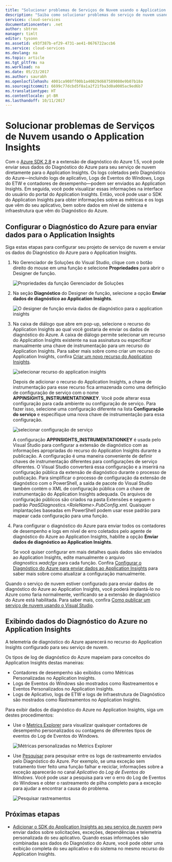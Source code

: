 ```yaml
---
title: "Solucionar problemas de Serviços de Nuvem usando o Application Insights | Microsoft Docs"
description: "Saiba como solucionar problemas do serviço de nuvem usando o Application Insights para processar dados do Diagnóstico do Azure."
services: cloud-services
documentationcenter: .net
author: sbtron
manager: timlt
editor: tysonn
ms.assetid: e93f387b-ef29-4731-ae41-0676722accb6
ms.service: cloud-services
ms.devlang: na
ms.topic: article
ms.tgt_pltfrm: na
ms.workload: na
ms.date: 05/23/2017
ms.author: saurabh
ms.openlocfilehash: 4001ca908ff00b1a40829d687589080e9b07b18a
ms.sourcegitcommit: 6699c77dcbd5f8a1a2f21fba3d0a0005ac9ed6b7
ms.translationtype: HT
ms.contentlocale: pt-BR
ms.lasthandoff: 10/11/2017
---
```

# <a name="troubleshoot-cloud-services-using-application-insights"></a>Solucionar problemas de Serviços de Nuvem usando o Application Insights
Com o [Azure SDK 2.8](https://azure.microsoft.com/downloads/) e a extensão de diagnóstico do Azure 1.5, você pode enviar seus dados do Diagnóstico do Azure para seu serviço de nuvem diretamente para o Application Insights. Os logs coletados pelo Diagnóstico do Azure&mdash;incluindo logs de aplicativo, Logs de Eventos do Windows, Logs do ETW e contadores de desempenho&mdash;podem ser enviados ao Application Insights. Em seguida, você pode visualizar essas informações na interface do usuário do portal do Application Insights. Então, você pode usar o SDK do Application Insights para obter informações sobre as métricas e os logs que vêm do seu aplicativo, bem sobre dados em nível de sistema e infraestrutura que vêm do Diagnóstico do Azure.

## <a name="configure-azure-diagnostics-to-send-data-to-application-insights"></a>Configurar o Diagnóstico do Azure para enviar dados para o Application Insights
Siga estas etapas para configurar seu projeto de serviço de nuvem e enviar os dados do Diagnóstico do Azure para o Application Insights.

1. No Gerenciador de Soluções do Visual Studio, clique com o botão direito do mouse em uma função e selecione **Propriedades** para abrir o Designer de função.

    ![Propriedades da função Gerenciador de Soluções][1]

2. Na seção **Diagnóstico** do Designer de função, selecione a opção **Enviar dados de diagnóstico ao Application Insights**.

    ![O designer de função envia dados de diagnóstico para o application insights][2]

3. Na caixa de diálogo que abre em pop-up, selecione o recurso do Application Insights ao qual você gostaria de enviar os dados de diagnóstico do Azure. A caixa de diálogo permite selecionar um recurso do Application Insights existente na sua assinatura ou especificar manualmente uma chave de instrumentação para um recurso do Application Insights. Para saber mais sobre como criar um recurso do Application Insights, confira [Criar um novo recurso do Application Insights](../application-insights/app-insights-create-new-resource.md).

    ![selecionar recurso do application insights][3]

    Depois de adicionar o recurso do Application Insights, a chave de instrumentação para esse recurso fica armazenada como uma definição de configuração de serviço com o nome **APPINSIGHTS_INSTRUMENTATIONKEY**. Você pode alterar essa configuração para cada ambiente ou configuração de serviço. Para fazer isso, selecione uma configuração diferente na lista **Configuração do serviço** e especifique uma nova chave de instrumentação para essa configuração.

    ![selecionar configuração de serviço][4]

    A configuração **APPINSIGHTS_INSTRUMENTATIONKEY** é usada pelo Visual Studio para configurar a extensão de diagnóstico com as informações apropriadas do recurso do Application Insights durante a publicação. A configuração é uma maneira conveniente de definir chaves de instrumentação diferentes para configurações de serviço diferentes. O Visual Studio converterá essa configuração e a inserirá na configuração pública da extensão de diagnóstico durante o processo de publicação. Para simplificar o processo de configuração da extensão de diagnóstico com o PowerShell, a saída de pacote do Visual Studio também contém o XML de configuração pública com a chave de instrumentação do Application Insights adequada. Os arquivos de configuração públicos são criados na pasta Extensões e seguem o padrão *PaaSDiagnostics.&lt;RoleName&gt;.PubConfig.xml*. Quaisquer implantações baseadas em PowerShell podem usar esse padrão para mapear cada configuração para uma função.

4) Para configurar o diagnóstico do Azure para enviar todos os contadores de desempenho e logs em nível de erro coletados pelo agente de diagnóstico do Azure ao Application Insights, habilite a opção **Enviar dados de diagnóstico ao Application Insights**. 

    Se você quiser configurar em mais detalhes quais dados são enviados ao Application Insights, edite manualmente o arquivo *diagnostics.wadcfgx* para cada função. Confira [Configurar o Diagnóstico do Azure para enviar dados ao Application Insights](#configure-azure-diagnostics-to-send-data-to-application-insights) para saber mais sobre como atualizar a configuração manualmente.

Quando o serviço de nuvem estiver configurado para enviar dados de diagnóstico do Azure ao Application Insights, você poderá implantá-lo no Azure como faria normalmente, verificando se a extensão de diagnóstico do Azure está habilitada. Para saber mais, confira [Como publicar um serviço de nuvem usando o Visual Studio](../vs-azure-tools-publishing-a-cloud-service.md).  

## <a name="viewing-azure-diagnostics-data-in-application-insights"></a>Exibindo dados do Diagnóstico do Azure no Application Insights
A telemetria de diagnóstico do Azure aparecerá no recurso do Application Insights configurado para seu serviço de nuvem.

Os tipos de log de diagnóstico do Azure mapeiam para conceitos do Application Insights destas maneiras:

* Contadores de desempenho são exibidos como Métricas Personalizadas no Application Insights.
* Logs de Eventos do Windows são mostrados como Rastreamentos e Eventos Personalizados no Application Insights.
* Logs de Aplicativo, logs de ETW e logs de Infraestrutura de Diagnóstico são mostrados como Rastreamentos no Application Insights.

Para exibir dados de diagnóstico do Azure no Application Insights, siga um destes procedimentos:

* Use o [Metrics Explorer](../application-insights/app-insights-metrics-explorer.md) para visualizar quaisquer contadores de desempenho personalizados ou contagens de diferentes tipos de eventos do Log de Eventos do Windows.

    ![Métricas personalizadas no Metrics Explorer][5]

* Use [Pesquisar](../application-insights/app-insights-diagnostic-search.md) para pesquisar entre os logs de rastreamento enviados pelo Diagnóstico do Azure. Por exemplo, se uma exceção sem tratamento tiver feito uma função falhar e reciclar, informações sobre a exceção aparecerão no canal *Aplicativo* do *Log de Eventos do Windows*. Você pode usar a pesquisa para ver o erro do Log de Eventos do Windows e obter o rastreamento de pilha completo para a exceção para ajudar a encontrar a causa do problema.

    ![Pesquisar rastreamentos][6]

## <a name="next-steps"></a>Próximas etapas
* [Adicionar o SDK do Application Insights ao seu serviço de nuvem](../application-insights/app-insights-cloudservices.md) para enviar dados sobre solicitações, exceções, dependências e telemetria personalizada do seu aplicativo. Quando essas informações são combinadas aos dados do Diagnóstico do Azure, você pode obter uma exibição completa do seu aplicativo e do sistema no mesmo recurso do Application Insights.  

<!--Image references-->
[1]: ./media/cloud-services-dotnet-diagnostics-applicationinsights/solution-explorer-properties.png
[2]: ./media/cloud-services-dotnet-diagnostics-applicationinsights/role-designer-sendtoappinsights.png
[3]: ./media/cloud-services-dotnet-diagnostics-applicationinsights/select-appinsights-resource.png
[4]: ./media/cloud-services-dotnet-diagnostics-applicationinsights/role-designer-appinsights-serviceconfig.png
[5]: ./media/cloud-services-dotnet-diagnostics-applicationinsights/metrics-explorer-custom-metrics.png
[6]: ./media/cloud-services-dotnet-diagnostics-applicationinsights/search-windowseventlog-error.png
